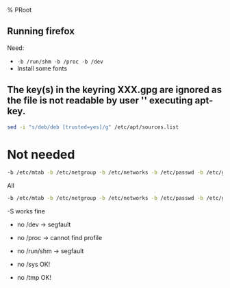% PRoot

## Running firefox

Need:

* `-b /run/shm -b /proc -b /dev`
* Install some fonts

## The key(s) in the keyring XXX.gpg are ignored as the file is not readable by user '' executing apt-key.

```bash
sed -i "s/deb/deb [trusted=yes]/g" /etc/apt/sources.list
```

# Not needed

```bash
-b /etc/mtab -b /etc/netgroup -b /etc/networks -b /etc/passwd -b /etc/group -b /etc/nsswitch.conf -b /etc/resolv.conf -b /etc/localtime -b /dev/ -b /sys/ -b /tmp/ -b /run/ -b /var/run/dbus/system_bus_socket -b $HOME
```

All 

```bash
-b /etc/mtab -b /etc/netgroup -b /etc/networks -b /etc/passwd -b /etc/group -b /etc/nsswitch.conf -b /etc/resolv.conf -b /etc/localtime -b /dev/ -b /sys/ -b /tmp/ -b /run/ -b /var/run/dbus/system_bus_socket -b $HOME -b /proc
```

 -S works fine
* no /dev -> segfault
* no /proc -> cannot find profile
* no /run/shm -> segfault

* no /sys OK!
* no /tmp OK!
